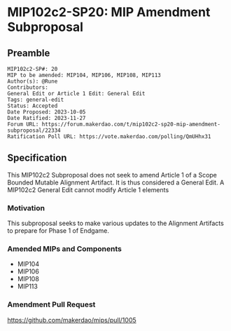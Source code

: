# MIP102c2-SP20: MIP Amendment Subproposal

## Preamble

```
MIP102c2-SP#: 20
MIP to be amended: MIP104, MIP106, MIP108, MIP113
Author(s): @Rune
Contributors:
General Edit or Article 1 Edit: General Edit
Tags: general-edit
Status: Accepted
Date Proposed: 2023-10-05
Date Ratified: 2023-11-27
Forum URL: https://forum.makerdao.com/t/mip102c2-sp20-mip-amendment-subproposal/22334
Ratification Poll URL: https://vote.makerdao.com/polling/QmUHhx31
```

## Specification

This MIP102c2 Subproposal does not seek to amend Article 1 of a Scope Bounded Mutable Alignment Artifact. It is thus considered a General Edit. A MIP102c2 General Edit cannot modify Article 1 elements

### Motivation

This subproposal seeks to make various updates to the Alignment Artifacts to prepare for Phase 1 of Endgame.

### Amended MIPs and Components

* MIP104
* MIP106
* MIP108
* MIP113

### Amendment Pull Request

https://github.com/makerdao/mips/pull/1005
